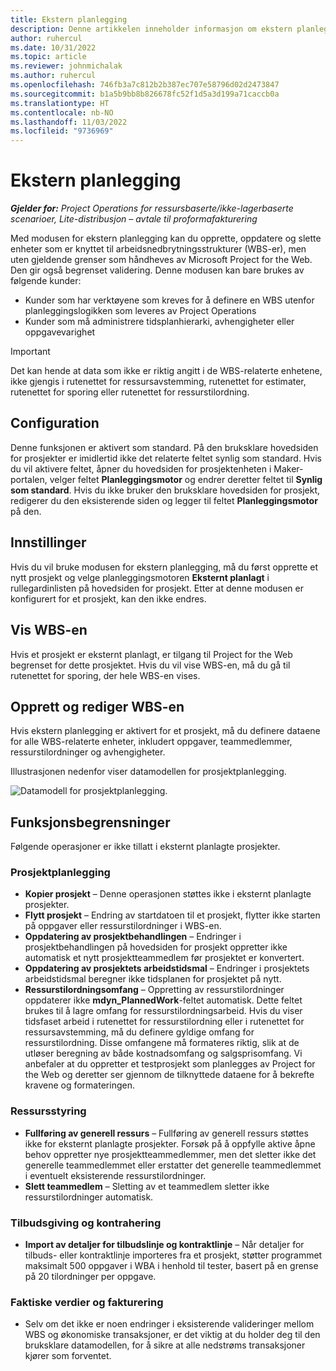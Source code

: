 ```yaml
---
title: Ekstern planlegging
description: Denne artikkelen inneholder informasjon om ekstern planlegging.
author: ruhercul
ms.date: 10/31/2022
ms.topic: article
ms.reviewer: johnmichalak
ms.author: ruhercul
ms.openlocfilehash: 746fb3a7c812b2b387ec707e58796d02d2473847
ms.sourcegitcommit: b1a5b9bb8b826678fc52f1d5a3d199a71caccb0a
ms.translationtype: HT
ms.contentlocale: nb-NO
ms.lasthandoff: 11/03/2022
ms.locfileid: "9736969"
---
```

# <a name="external-scheduling"></a>Ekstern planlegging

_**Gjelder for:** Project Operations for ressursbaserte/ikke-lagerbaserte scenarioer, Lite-distribusjon – avtale til proformafakturering_

Med modusen for ekstern planlegging kan du opprette, oppdatere og slette enheter som er knyttet til arbeidsnedbrytningsstrukturer (WBS-er), men uten gjeldende grenser som håndheves av Microsoft Project for the Web. Den gir også begrenset validering. Denne modusen kan bare brukes av følgende kunder:

- Kunder som har verktøyene som kreves for å definere en WBS utenfor planleggingslogikken som leveres av Project Operations
- Kunder som må administrere tidsplanhierarki, avhengigheter eller oppgavevarighet

> [!IMPORTANT]
> Det kan hende at data som ikke er riktig angitt i de WBS-relaterte enhetene, ikke gjengis i rutenettet for ressursavstemming, rutenettet for estimater, rutenettet for sporing eller rutenettet for ressurstilordning.

## <a name="configuration"></a>Configuration

Denne funksjonen er aktivert som standard. På den bruksklare hovedsiden for prosjekter er imidlertid ikke det relaterte feltet synlig som standard. Hvis du vil aktivere feltet, åpner du hovedsiden for prosjektenheten i Maker-portalen, velger feltet **Planleggingsmotor** og endrer deretter feltet til **Synlig som standard**. Hvis du ikke bruker den bruksklare hovedsiden for prosjekt, redigerer du den eksisterende siden og legger til feltet **Planleggingsmotor** på den.

## <a name="settings"></a>Innstillinger

Hvis du vil bruke modusen for ekstern planlegging, må du først opprette et nytt prosjekt og velge planleggingsmotoren **Eksternt planlagt** i rullegardinlisten på hovedsiden for prosjekt. Etter at denne modusen er konfigurert for et prosjekt, kan den ikke endres.

## <a name="viewing-the-wbs"></a>Vis WBS-en

Hvis et prosjekt er eksternt planlagt, er tilgang til Project for the Web begrenset for dette prosjektet. Hvis du vil vise WBS-en, må du gå til rutenettet for sporing, der hele WBS-en vises.

## <a name="creating-and-editing-the-wbs"></a>Opprett og rediger WBS-en

Hvis ekstern planlegging er aktivert for et prosjekt, må du definere dataene for alle WBS-relaterte enheter, inkludert oppgaver, teammedlemmer, ressurstilordninger og avhengigheter.

Illustrasjonen nedenfor viser datamodellen for prosjektplanlegging.

![Datamodell for prosjektplanlegging.](media/projectplanningdatamodel.png)

## <a name="functional-limitations"></a>Funksjonsbegrensninger

Følgende operasjoner er ikke tillatt i eksternt planlagte prosjekter.

### <a name="project-planning"></a>Prosjektplanlegging

- **Kopier prosjekt** – Denne operasjonen støttes ikke i eksternt planlagte prosjekter.
- **Flytt prosjekt** – Endring av startdatoen til et prosjekt, flytter ikke starten på oppgaver eller ressurstilordninger i WBS-en.
- **Oppdatering av prosjektbehandlingen** – Endringer i prosjektbehandlingen på hovedsiden for prosjekt oppretter ikke automatisk et nytt prosjektteammedlem før prosjektet er konvertert.
- **Oppdatering av prosjektets arbeidstidsmal** – Endringer i prosjektets arbeidstidsmal beregner ikke tidsplanen for prosjektet på nytt.
- **Ressurstilordningsomfang** – Oppretting av ressurstilordninger oppdaterer ikke **mdyn\_PlannedWork**-feltet automatisk. Dette feltet brukes til å lagre omfang for ressurstilordningsarbeid. Hvis du viser tidsfaset arbeid i rutenettet for ressurstilordning eller i rutenettet for ressursavstemming, må du definere gyldige omfang for ressurstilordning. Disse omfangene må formateres riktig, slik at de utløser beregning av både kostnadsomfang og salgsprisomfang. Vi anbefaler at du oppretter et testprosjekt som planlegges av Project for the Web og deretter ser gjennom de tilknyttede dataene for å bekrefte kravene og formateringen.

### <a name="resource-management"></a>Ressursstyring

- **Fullføring av generell ressurs** – Fullføring av generell ressurs støttes ikke for eksternt planlagte prosjekter. Forsøk på å oppfylle aktive åpne behov oppretter nye prosjektteammedlemmer, men det sletter ikke det generelle teammedlemmet eller erstatter det generelle teammedlemmet i eventuelt eksisterende ressurstilordninger.
- **Slett teammedlem** – Sletting av et teammedlem sletter ikke ressurstilordninger automatisk.

### <a name="quoting-and-contracting"></a>Tilbudsgiving og kontrahering

- **Import av detaljer for tilbudslinje og kontraktlinje** – Når detaljer for tilbuds- eller kontraktlinje importeres fra et prosjekt, støtter programmet maksimalt 500 oppgaver i WBA i henhold til tester, basert på en grense på 20 tilordninger per oppgave.

### <a name="actuals-and-invoicing"></a>Faktiske verdier og fakturering

- Selv om det ikke er noen endringer i eksisterende valideringer mellom WBS og økonomiske transaksjoner, er det viktig at du holder deg til den bruksklare datamodellen, for å sikre at alle nedstrøms transaksjoner kjører som forventet.
